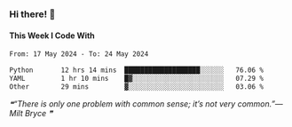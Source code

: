 ### Hi there! 👋

#### This Week I Code With
<!--START_SECTION:waka-->

```txt
From: 17 May 2024 - To: 24 May 2024

Python       12 hrs 14 mins  ███████████████████░░░░░░   76.06 %
YAML         1 hr 10 mins    █▓░░░░░░░░░░░░░░░░░░░░░░░   07.29 %
Other        29 mins         ▓░░░░░░░░░░░░░░░░░░░░░░░░   03.06 %
```

<!--END_SECTION:waka-->

<!--STARTS_HERE_QUOTE_README-->
<i>❝“There is only one problem with common sense; it’s not very common.”— Milt Bryce   ❞</i>
<!--ENDS_HERE_QUOTE_README-->
